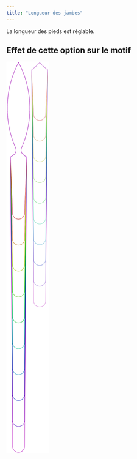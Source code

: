 ```yaml
---
title: "Longueur des jambes"
---
```


La longueur des pieds est réglable.

## Effet de cette option sur le motif

![Cette image montre l'effet de cette option en superposant plusieurs variantes qui ont une valeur différente pour cette option](octoplushy_leglength_sample.svg "Effet de cette option sur le motif")
